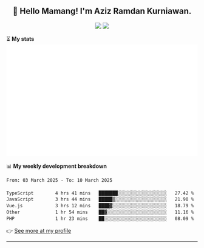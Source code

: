<h2 align="center">👋 Hello Mamang! I'm Aziz Ramdan Kurniawan.</h2>  
<p align="center">
  <img src="https://komarev.com/ghpvc/?username=azizramdan">
  <img src="https://wakatime.com/badge/user/90056fa0-4c31-4eca-954e-2a3ac05896f9.svg">
</p>
    
⏳ **My stats**  
![](https://raw.githubusercontent.com/azizramdan/github-stats/master/generated/overview.svg#gh-dark-mode-only)

📊 **My weekly development breakdown**
<!--START_SECTION:waka-->

```txt
From: 03 March 2025 - To: 10 March 2025

TypeScript        4 hrs 41 mins   ███████░░░░░░░░░░░░░░░░░░   27.42 %
JavaScript        3 hrs 44 mins   █████▒░░░░░░░░░░░░░░░░░░░   21.90 %
Vue.js            3 hrs 12 mins   ████▓░░░░░░░░░░░░░░░░░░░░   18.79 %
Other             1 hr 54 mins    ██▓░░░░░░░░░░░░░░░░░░░░░░   11.16 %
PHP               1 hr 23 mins    ██░░░░░░░░░░░░░░░░░░░░░░░   08.09 %
```

<!--END_SECTION:waka-->
👉 [See more at my profile](https://wakatime.com/@azizramdan)
***
